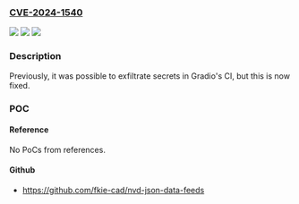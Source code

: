 ### [CVE-2024-1540](https://cve.mitre.org/cgi-bin/cvename.cgi?name=CVE-2024-1540)
![](https://img.shields.io/static/v1?label=Product&message=gradio-app%2Fgradio&color=blue)
![](https://img.shields.io/static/v1?label=Version&message=unspecified%3C%20N%2FA%20&color=brighgreen)
![](https://img.shields.io/static/v1?label=Vulnerability&message=CWE-77%20%20Improper%20Neutralization%20of%20Special%20Elements%20used%20in%20a%20Command%20('Command%20Injection')&color=brighgreen)

### Description

Previously, it was possible to exfiltrate secrets in Gradio's CI, but this is now fixed.

### POC

#### Reference
No PoCs from references.

#### Github
- https://github.com/fkie-cad/nvd-json-data-feeds


